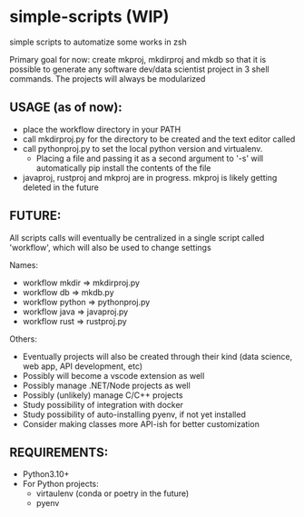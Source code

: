 # simple-scripts (WIP)
simple scripts to automatize some works in zsh

Primary goal for now: create mkproj, mkdirproj and mkdb so that it is possible to generate any software dev/data scientist project in 3 shell commands. The projects will always be modularized


## USAGE (as of now):
- place the workflow directory in your PATH
- call mkdirproj.py for the directory to be created and the text editor called
- call pythonproj.py to set the local python version and virtualenv. 
    - Placing a file and passing it as a second argument to '-s' will automatically pip install the contents of the file
- javaproj, rustproj and mkproj are in progress. mkproj is likely getting deleted in the future

## FUTURE:
All scripts calls will eventually be centralized in a single script called 'workflow', which will also be used to change settings 

Names:
- workflow mkdir => mkdirproj.py
- workflow db => mkdb.py
- workflow python => pythonproj.py
- workflow java => javaproj.py
- workflow rust => rustproj.py

Others: 
- Eventually projects will also be created through their kind (data science, web app, API development, etc)
- Possibly will become a vscode extension as well
- Possibly manage .NET/Node projects as well
- Possibly (unlikely) manage C/C++ projects
- Study possibility of integration with docker
- Study possibility of auto-installing pyenv, if not yet installed
- Consider making classes more API-ish for better customization

## REQUIREMENTS:

- Python3.10+
- For Python projects:
    - virtaulenv (conda or poetry in the future)
    - pyenv
